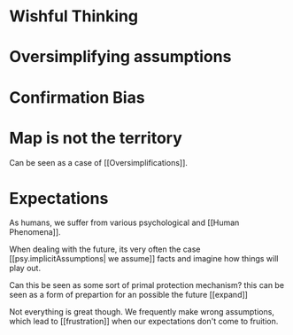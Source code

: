 
# Wishful Thinking

# Oversimplifying assumptions

# Confirmation Bias

# Map is not the territory

Can be seen as a case of [[Oversimplifications]].

# Expectations

As humans, we suffer from various psychological and [[Human Phenomena]].

When dealing with the future, its very often the case [[psy.implicitAssumptions| we assume]] facts and imagine how things will play out.

Can this be seen as some sort of primal protection mechanism? this can be seen as a form of prepartion for an possible the future [[expand]]

Not everything is great though. We frequently make wrong assumptions, which lead to [[frustration]] when our expectations don't come to fruition.
